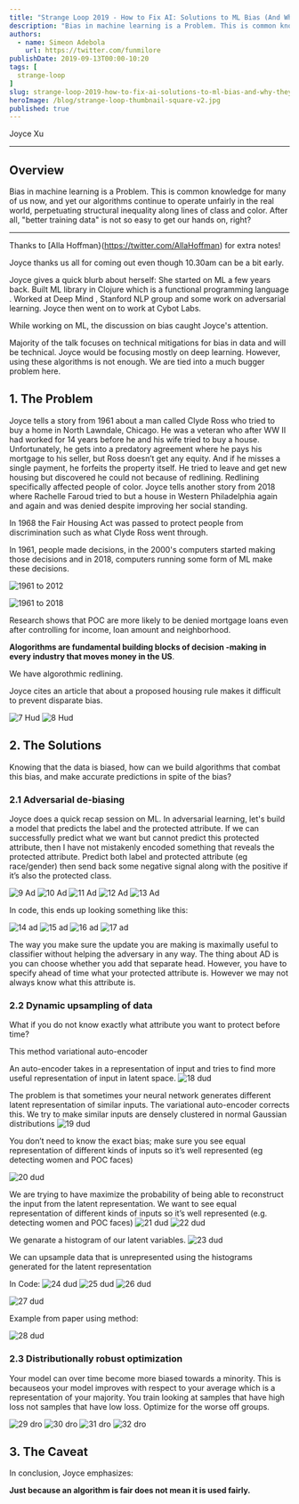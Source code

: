 ```yaml
---
title: "Strange Loop 2019 - How to Fix AI: Solutions to ML Bias (And Why They Don't Matter)"
description: "Bias in machine learning is a Problem. This is common knowledge for many of us now, and yet our algorithms continue to operate unfairly in the real world, perpetuating structural inequality along lines of class and color. After all, \"better training data\" is not so easy to get our hands on, right?"
authors:
  - name: Simeon Adebola
    url: https://twitter.com/funmilore
publishDate: 2019-09-13T00:00-10:20
tags: [
  strange-loop
]
slug: strange-loop-2019-how-to-fix-ai-solutions-to-ml-bias-and-why-they-don-t-matter
heroImage: /blog/strange-loop-thumbnail-square-v2.jpg
published: true
---
```


<div class="container p-0 liveblog-presenters">
  <div class="row m-0">
      <p class=" mr-12 m-0">
        <span class="liveblog-presenters__name">Joyce Xu</span>
        <a href="https://twitter.com/joycex99" target="_blank" title="Twitter"><i class="fa fa-twitter pr-2"></i></a>
        <a href="https://github.com/joycex99" target="_blank" title="GitHub"><i class="fa fa-github pr-2"></i></a>
        <a href="https://www.joycexu.io/" target="_blank" title="Speaker's site"><i class="fa fa-globe pr-2"></i></a>
      </p>
  </div>
</div>

---

## Overview

Bias in machine learning is a Problem. This is common knowledge for many of us now, and yet our algorithms continue to operate unfairly in the real world, perpetuating structural inequality along lines of class and color. After all, \"better training data\" is not so easy to get our hands on, right?

---

Thanks to [Alla Hoffman}(https://twitter.com/AllaHoffman) for extra notes!

Joyce thanks us all for coming out even though 10.30am can be a bit early.

Joyce gives a quick blurb about herself: She started on ML a few years back. Built ML library in Clojure which is a functional programming language . Worked at Deep Mind , Stanford NLP group and some work on adversarial learning. Joyce then went on to work at Cybot Labs.

While working on ML, the discussion on bias caught Joyce's attention.

Majority of the talk focuses on technical mitigations for bias in data and will be technical. Joyce would be focusing mostly on deep learning. However, using these algorithms is not enough. We are tied into a much bugger problem here.

## 1. The Problem

Joyce tells a story from 1961 about a man called Clyde Ross who tried to buy a home in North Lawndale, Chicago. He was a veteran who after WW II had worked for 14 years before he and his wife tried to buy a house. Unfortunately, he gets into a predatory agreement where he pays his mortgage to his seller, but Ross doesn’t get any equity. And if he misses a single payment, he forfeits the property itself. He tried to leave and get new housing but discovered he could not because of redlining.  Redlining specifically affected people of color. Joyce tells another story from 2018 where Rachelle Faroud tried to but a house in Western Philadelphia again and again and was denied despite improving her social standing.

In 1968 the Fair Housing Act was passed to protect people from discrimination such as what Clyde Ross went through.

In 1961, people made decisions, in the 2000's computers started making those decisions and in 2018, computers running some form of ML make these decisions.

![1961 to 2012](/blog/strange-loop-2019/4-1961-to-2012.jpg)

![1961 to 2018](/blog/strange-loop-2019/5-1961-to-2018.jpg)

Research shows that POC are more likely to be denied mortgage loans even after controlling for income, loan amount and neighborhood.

**Alogorithms are fundamental building blocks of decision -making in every industry that moves money in the US**.

We have algorothmic redlining.

Joyce cites an article that about a proposed housing rule makes it difficult to prevent disparate bias.

![7 Hud](/blog/strange-loop-2019/7-hud.jpg)
![8 Hud](/blog/strange-loop-2019/8-hud.jpg)

## 2. The Solutions

Knowing that the data is biased, how can we build algorithms that combat this bias, and make accurate predictions in spite of the bias?

### 2.1 Adversarial de-biasing

Joyce does a quick recap session on ML. In adversarial learning, let's build a model that predicts the label and the protected attribute.
If we can successfully predict what we want but cannot predict this protected attribute, then I have not mistakenly encoded something that reveals the protected attribute. Predict both label and protected attribute (eg race/gender) then send back some negative signal along with the positive if it’s also the protected class.

![9 Ad](/blog/strange-loop-2019/9-ad.jpg)
![10 Ad](/blog/strange-loop-2019/10-ad.jpg)
![11 Ad](/blog/strange-loop-2019/11-ad.jpg)
![12 Ad](/blog/strange-loop-2019/12-ad.jpg)
![13 Ad](/blog/strange-loop-2019/13-ad.jpg)

In code, this ends up looking something like this:

![14 ad](/blog/strange-loop-2019/14-ad.jpg)
![15 ad](/blog/strange-loop-2019/15-ad.jpg)
![16 ad](/blog/strange-loop-2019/16-ad.jpg)
![17 ad](/blog/strange-loop-2019/17-ad.jpg)

The way you make sure the update you are making is maximally useful to classifier without helping the adversary in any way. The thing about AD is you can choose whether you add that separate head. However, you have to specify ahead of time what your protected attribute is. However we may not always know what this attribute is.

### 2.2 Dynamic upsampling of data

What if you do not know exactly what attribute you want to protect before time?

This method variational auto-encoder

An auto-encoder takes in a representation of input and tries to find more useful representation of input in latent space.
![18 dud](/blog/strange-loop-2019/18-dud.jpg)

The problem is that sometimes your neural network generates different latent representation of similar inputs. The variational auto-encoder corrects this. We try to make similar inputs are densely clustered in normal Gaussian distributions
![19 dud](/blog/strange-loop-2019/19-dud.jpg)

You don’t need to know the exact bias; make sure you see equal representation of different kinds of inputs so it’s well represented (eg detecting women and POC faces)

![20 dud](/blog/strange-loop-2019/20-dud.jpg)

We are trying to have  maximize the probability of being able to reconstruct the input from the latent representation. We want to see equal representation of different kinds of inputs so it’s well represented (e.g. detecting women and POC faces)
![21 dud](/blog/strange-loop-2019/21-dud.jpg)
![22 dud](/blog/strange-loop-2019/22-dud.jpg)

We genarate a histogram of our latent variables.
![23 dud](/blog/strange-loop-2019/23-dud.jpg)

We can upsample data that is unrepresented using the histograms generated for the latent representation

In Code:
![24 dud](/blog/strange-loop-2019/24-dud.jpg)
![25 dud](/blog/strange-loop-2019/25-dud.jpg)
![26 dud](/blog/strange-loop-2019/26-dud.jpg)

![27 dud](/blog/strange-loop-2019/27-dud.jpg)

Example from paper using method:

![28 dud](/blog/strange-loop-2019/28-dud.jpg)

### 2.3 Distributionally robust optimization

Your model can over time become more biased towards a minority. This is becauseos your model improves with respect to your average which is a representation of your majority.  You train looking at samples that have high loss not samples that have low loss. Optimize for the worse off groups.

![29 dro](/blog/strange-loop-2019/29-dro.jpg)
![30 dro](/blog/strange-loop-2019/30-dro.jpg)
![31 dro](/blog/strange-loop-2019/31-dro.jpg)
![32 dro](/blog/strange-loop-2019/32-dro.jpg)

## 3. The Caveat
In conclusion, Joyce emphasizes:

**Just because an algorithm is fair does not mean it is used fairly.**
